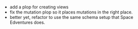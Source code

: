 - add a plop for creating views
- fix the mutation plop so it places mutations in the right place.
- better yet, refactor to use the same schema setup that Space Edventures does.
